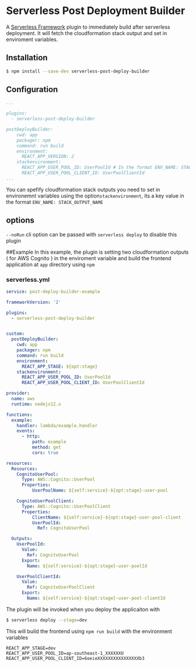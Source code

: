 # Serverless Post Deployment Builder
A [Serverless Framework](https://serverless.com) plugin to immediately build after serverless deployment. It will fetch the cloudformation stack output and set in enviroment variables. 

## Installation

```sh
$ npm install --save-dev serverless-post-deploy-builder
```

## Configuration


```yaml
...

plugins:
  - serverless-post-deploy-builder

postDeployBuilder:
    cwd: app
    packager: npm
    command: run build
    environment:
      REACT_APP_VERSION: 2
    stackenvironment:
      REACT_APP_USER_POOL_ID: UserPoolId # In the format ENV_NAME: STACK_OUTPUT_NAME
      REACT_APP_USER_POOL_CLIENT_ID: UserPoolClientId
...
```
You can spefify cloudformation stack outputs you need to set in environemnt variables using the option`stackenvironment`, its a key value in the format `ENV_NAME: STACK_OUTPUT_NAME`

## options 
`--noRun` cli option can be passed with `serverless deploy` to disable this plugin

##Example
In this example, the plugin is setting two cloudformation outputs ( for AWS Cognito ) in the enviroment variable and build the frontend application at `app` directory using `npm`

### serverless.yml

```yaml
service: post-deploy-builder-example

frameworkVersion: '2'

plugins:
  - serverless-post-deploy-builder


custom:  
  postDeployBuilder:
    cwd: app
    packager: npm
    command: run build
    environment:
      REACT_APP_STAGE: ${opt:stage}
    stackenvironment:
      REACT_APP_USER_POOL_ID: UserPoolId
      REACT_APP_USER_POOL_CLIENT_ID: UserPoolClientId

provider:
  name: aws
  runtime: nodejs12.x

functions:
  example:
    handler: lambda/example.handler
    events:
      - http:
          path: example
          method: get
          cors: true

resources:
  Resources:    
    CognitoUserPool:
      Type: AWS::Cognito::UserPool
      Properties:
          UserPoolName: ${self:service}-${opt:stage}-user-pool

    CognitoUserPoolClient:
      Type: AWS::Cognito::UserPoolClient
      Properties:
          ClientName: ${self:service}-${opt:stage}-user-pool-client
          UserPoolId:
            Ref: CognitoUserPool

  Outputs:
    UserPoolId:
      Value:
        Ref: CognitoUserPool
      Export:
        Name: ${self:service}-${opt:stage}-user-poolId

    UserPoolClientId:
      Value:
        Ref: CognitoUserPoolClient
      Export:
        Name: ${self:service}-${opt:stage}-user-pool-clientId
```

The plugin will be invoked when you deploy the applicaiton with
```sh
$ serverless deploy --stage=dev
```
This will build the frontend using `npm run build` with the environment variables
```env
REACT_APP_STAGE=dev
REACT_APP_USER_POOL_ID=ap-southeast-1_XXXXXXU
REACT_APP_USER_POOL_CLIENT_ID=6oeieXXXXXXXXXXXXXXXXb3
```